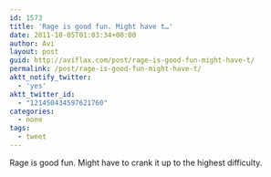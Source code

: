 ```yaml
---
id: 1573
title: 'Rage is good fun. Might have t…'
date: 2011-10-05T01:03:34+00:00
author: Avi
layout: post
guid: http://aviflax.com/post/rage-is-good-fun-might-have-t/
permalink: /post/rage-is-good-fun-might-have-t/
aktt_notify_twitter:
  - 'yes'
aktt_twitter_id:
  - "121450434597621760"
categories:
  - none
tags:
  - tweet
---
```

Rage is good fun. Might have to crank it up to the highest difficulty.